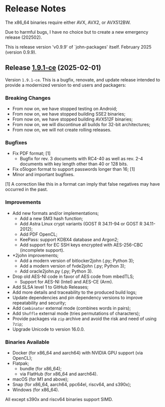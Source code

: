 # Release Notes

The x86_64 binaries require either AVX, AVX2, or AVX512BW.

Due to harmful bugs, I have no choice but to create a new emergency release (202502).

This is release version 'v0.9.9' of `john-packages' itself. February 2025 (version 0.9.9).

## Release [1.9.1-ce](https://github.com/openwall/john-packages/releases/tag/v1.9.1-ce) (2025-02-01)

Version `1.9.1-ce`. This is a bugfix, renovate, and update release intended to provide a modernized version to end users
and packagers:

### Breaking Changes

- From now on, we have stopped testing on Android;
- From now on, we have stopped building SSE2 binaries;
- From now on, we have stopped building AVX512F binaries;
- From now on, we will discontinue all builds for 32-bit architectures;
- From now on, we will not create rolling releases.

### Bugfixes

- Fix PDF format; [1]
  - Bugfix for rev. 3 documents with RC4-40 as well as rev. 2-4 documents with key length other than 40 or 128 bits.
- Fix o5logon format to support passwords longer than 16; [1]
- Minor and important bugfixes.

[1] A correction like this in a format can imply that false negatives may have occurred in the past.

### Improvements

- Add new formats and/or implementations;
  - Add a new SM3 hash function;
  - Add Astra Linux crypt variants (GOST R 34.11-94 or GOST R 34.11-2012);
  - Add PDF OpenCL;
  - KeePass: support KDBX4 database and Argon2;
  - Add support for EC SSH keys encrypted with AES-256-CBC (incomplete support).
- \*2john improvements;
  - Add a modern version of bitlocker2john (.py; Python 3);
  - Add a modern version of fvde2john (.py; Python 3);
  - Add oracle2john.py (.py; Python 3).
- Drop old AES-NI code in favor of AES code from mbedTLS;
  - Support for AES-NI (Intel) and AES-CE (Arm).
- Add SLSA level 1 to GitHub Releases;
- Add more details and traceability to the produced build logs;
- Update dependencies and pin dependency versions to improve repeatability and security;
- Add `Combinator` external mode (combines words in pairs);
- Add `Shuffle` external mode (tries permutations of characters);
- Provide packages via `zip` archive and avoid the risk and need of using `7zip`;
- Upgrade Unicode to version 16.0.0.

### Binaries Available

- Docker (for x86_64 and aarch64) with NVIDIA GPU support (via OpenCL);
- Flatpak;
  - bundle (for x86_64);
  - via FlatHub (for x86_64 and aarch64).
- macOS (for M1 and above);
- Snap (for x86_64, aarch64, ppc64el, riscv64, and s390x);
- Windows (for x86_64).

All except s390x and riscv64 binaries support SIMD.
